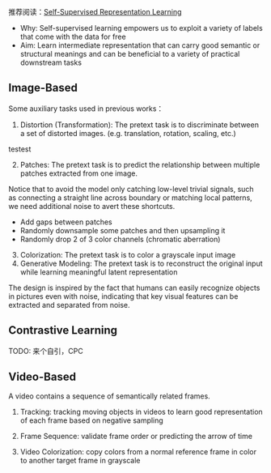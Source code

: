 推荐阅读：[Self-Supervised Representation Learning](https://lilianweng.github.io/lil-log/2019/11/10/self-supervised-learning.html)

* Why: Self-supervised learning empowers us to exploit a variety of labels that come with the data for free
* Aim: Learn intermediate representation that can carry good semantic or structural meanings and can be beneficial to a variety of practical downstream tasks

## Image-Based
Some auxiliary tasks used in previous works：
1. Distortion (Transformation): The pretext task is to discriminate between a set of distorted images. (e.g. translation, rotation, scaling, etc.)

testest


2. Patches: The pretext task is to predict the relationship between multiple patches extracted from one image.

Notice that to avoid the model only catching low-level trivial signals, such as connecting a straight line across boundary or matching local patterns, we need additional noise to avert these shortcuts.
* Add gaps between patches
* Randomly downsample some patches and then upsampling it
* Randomly drop $2$ of $3$ color channels (chromatic aberration)

3. Colorization: The pretext task is to color a grayscale input image
4. Generative Modeling: The pretext task is to reconstruct the original input while learning meaningful latent representation

The design is inspired by the fact that humans can easily recognize objects in pictures even with noise, indicating that key visual features can be extracted and separated from noise. 

## Contrastive Learning

TODO: 来个自引，CPC

## Video-Based
A video contains a sequence of semantically related frames.

1. Tracking: tracking moving objects in videos to learn good representation of each frame based on negative sampling

2. Frame Sequence: validate frame order or predicting the arrow of time

3. Video Colorization: copy colors from a normal reference frame in color to another target frame in grayscale

